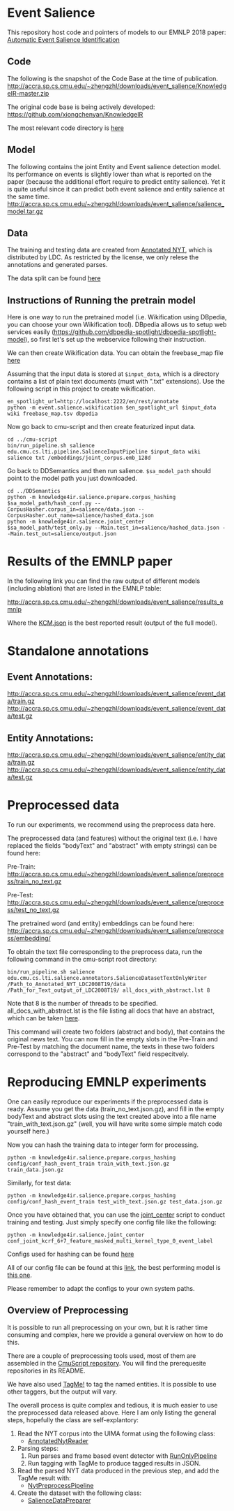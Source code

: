 # Event Salience
This repository host code and pointers of models to our EMNLP 2018 paper: [Automatic Event Salience Identification](https://aclweb.org/anthology/D18-1154)

## Code
The following is the snapshot of the Code Base at the time of publication.
http://accra.sp.cs.cmu.edu/~zhengzhl/downloads/event_salience/KnowledgeIR-master.zip

The original code base is being actively developed:
https://github.com/xiongchenyan/KnowledgeIR

The most relevant code directory is [here](https://github.com/xiongchenyan/KnowledgeIR/tree/master/knowledge4ir/salience)

## Model
The following contains the joint Entity and Event salience detection model. Its performance on events is slightly lower than what is reported on the paper (because the additional effort require to predict entity salience). Yet it is quite useful since it can predict both event salience and entity salience at the same time.
http://accra.sp.cs.cmu.edu/~zhengzhl/downloads/event_salience/salience_model.tar.gz

## Data
The training and testing data are created from [Annotated NYT](https://catalog.ldc.upenn.edu/LDC2008T19), which is distributed by LDC. As restricted by the license, we only relese the annotations and generated parses.

The data split can be found [here](http://accra.sp.cs.cmu.edu/~zhengzhl/downloads/event_salience/split/)

## Instructions of Running the pretrain model
Here is one way to run the pretrained model (i.e. Wikification using DBpedia, you can choose your own Wikification tool). DBpedia allows us to setup web services easily (https://github.com/dbpedia-spotlight/dbpedia-spotlight-model), so first let's set up the webservice following their instruction.

We can then create Wikification data.
You can obtain the freebase_map file [here](http://accra.sp.cs.cmu.edu/~zhengzhl/downloads/freebase_map.tsv)

Assuming that the input data is stored at ```$input_data```, which is a directory contains a list of plain text documents (must with ".txt" extensions). Use the following script in this project to create wikification.

```
en_spotlight_url=http://localhost:2222/en/rest/annotate
python -m event.salience.wikification $en_spotlight_url $input_data wiki freebase_map.tsv dbpedia
```

Now go back to cmu-script and then create featurized input data.
```
cd ../cmu-script
bin/run_pipeline.sh salience edu.cmu.cs.lti.pipeline.SalienceInputPipeline $input_data wiki salience txt /embeddings/joint_corpus.emb_128d
```

Go back to DDSemantics and then run salience. ```$sa_model_path``` should point to the model path you just downloaded.
```
cd ../DDSemantics
python -m knowledge4ir.salience.prepare.corpus_hashing $sa_model_path/hash_conf.py --CorpusHasher.corpus_in=salience/data.json --CorpusHasher.out_name=salience/hashed_data.json
python -m knowledge4ir.salience.joint_center $sa_model_path/test_only.py --Main.test_in=salience/hashed_data.json --Main.test_out=salience/output.json
```

# Results of the EMNLP paper

In the following link you can find the raw output of different models (including ablation) that are listed in the EMNLP table:

http://accra.sp.cs.cmu.edu/~zhengzhl/downloads/event_salience/results_emnlp

Where the [KCM.json](http://accra.sp.cs.cmu.edu/~zhengzhl/downloads/event_salience/results_emnlp/kcm/KCM.json) is the best reported result (output of the full model).

# Standalone annotations
## Event Annotations:
http://accra.sp.cs.cmu.edu/~zhengzhl/downloads/event_salience/event_data/train.gz
http://accra.sp.cs.cmu.edu/~zhengzhl/downloads/event_salience/event_data/test.gz

## Entity Annotations:
http://accra.sp.cs.cmu.edu/~zhengzhl/downloads/event_salience/entity_data/train.gz
http://accra.sp.cs.cmu.edu/~zhengzhl/downloads/event_salience/entity_data/test.gz

# Preprocessed data
To run our experiments, we recommend using the preprocess data here.

The preprocessed data (and features) without the original text (i.e. I have replaced the fields "bodyText" and "abstract" with empty strings) can be found here:

   Pre-Train: http://accra.sp.cs.cmu.edu/~zhengzhl/downloads/event_salience/preprocess/train_no_text.gz
   
   Pre-Test: http://accra.sp.cs.cmu.edu/~zhengzhl/downloads/event_salience/preprocess/test_no_text.gz

The pretrained word (and entity) embeddings can be found here:
http://accra.sp.cs.cmu.edu/~zhengzhl/downloads/event_salience/preprocess/embedding/

To obtain the text file corresponding to the preprocess data, run the following command in the cmu-script root directory:

```
bin/run_pipeline.sh salience edu.cmu.cs.lti.salience.annotators.SalienceDatasetTextOnlyWriter /Path_to_Annotated_NYT_LDC2008T19/data /Path_for_Text_output_of_LDC2008T19/ all_docs_with_abstract.lst 8
```
Note that 8 is the number of threads to be specified. all_docs_with_abstract.lst is the file listing all docs that have an abstract, which can be taken [here](http://accra.sp.cs.cmu.edu/~zhengzhl/downloads/event_salience/split/all_docs_with_abstract.lst).

This command will create two folders (abstract and body), that contains the original news text. You can now fill in the empty slots in the Pre-Train and Pre-Test by matching the document name, the texts in these two folders correspond to the "abstract" and "bodyText" field respecitvely.

# Reproducing EMNLP experiments
One can easily reproduce our experiments if the preprocessed data is ready. Assume you get the data (train_no_text.json.gz), and fill in the empty bodyText and abstract slots using the text created above into a file name "train_with_text.json.gz" (well, you will have write some simple match code yourself here.)

Now you can hash the training data to integer form for processing.

```
python -m knowledge4ir.salience.prepare.corpus_hashing config/conf_hash_event_train train_with_text.json.gz train_data.json.gz
```

Similarly, for test data:

```
python -m knowledge4ir.salience.prepare.corpus_hashing config/conf_hash_event_train test_with_text.json.gz test_data.json.gz
```

Once you have obtained that, you can use the [joint_center](https://github.com/xiongchenyan/KnowledgeIR/blob/master/knowledge4ir/salience/joint_center.py) script to conduct training and testing. Just simply specify one config file like the following:

```
python -m knowledge4ir.salience.joint_center conf_joint_kcrf_6+7_feature_masked_multi_kernel_type_0_event_label
```

Configs used for hashing can be found [here](http://accra.sp.cs.cmu.edu/~zhengzhl/downloads/event_salience/config/hash/)

All of our config file can be found at this [link](http://accra.sp.cs.cmu.edu/~zhengzhl/downloads/event_salience/config/), the best performing model is [this one](http://accra.sp.cs.cmu.edu/~zhengzhl/downloads/event_salience/config/multi_kernel/conf_joint_kcrf_6+7_feature_masked_multi_kernel_type_0_event_label).

Please remember to adapt the configs to your own system paths.

## Overview of Preprocessing
It is possible to run all preprocessing on your own, but it is rather time consuming and complex, here we provide a general overview on how to do this.

There are a couple of preprocessing tools used, most of them are assembled in the [CmuScript repository](https://github.com/hunterhector/cmu-script). You will find the prerequesite repositories in its README.

We have also used [TagMe!](https://github.com/gammaliu/tagme) to tag the named entities. It is possible to use other taggers, but the output will vary.

The overall process is quite complex and tedious, it is much easier to use the preprocessed data released above. Here I am only listing the general steps, hopefully the class are self-explantory:

1. Read the NYT corpus into the UIMA format using the following class:
    - [AnnotatedNytReader](https://github.com/hunterhector/uima-base-tools/blob/master/corpus-reader/src/main/java/edu/cmu/cs/lti/collection_reader/AnnotatedNytReader.java)
1. Parsing steps:
    1. Run parses and frame based event detector with [RunOnlyPipeline](https://github.com/hunterhector/cmu-script/blob/master/event-coref/src/main/java/edu/cmu/cs/lti/event_coref/pipeline/RunOnlyPipeline.java)
    1. Run tagging with TagMe to produce tagged results in JSON.
1. Read the parsed NYT data produced in the previous step, and add the TagMe result with:
    - [NytPreprocessPipeline](https://github.com/hunterhector/cmu-script/blob/master/salience/src/main/java/edu/cmu/cs/lti/pipeline/NytPreprocessPipeline.java)
1. Create the dataset with the following class:
    - [SalienceDataPreparer](https://github.com/hunterhector/cmu-script/blob/master/salience/src/main/java/edu/cmu/cs/lti/pipeline/SalienceDataPreparer.java)


